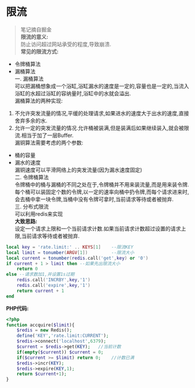 # 限流
>笔记摘自掘金  
**限流的意义:**  
防止访问超过网站承受的程度,导致崩溃.  
**常见的限流方式:**  
- 令牌桶算法  
- 漏桶算法  
一. 漏桶算法  
可以把漏桶想象成一个浴缸,浴缸漏水的速度是一定的,容量也是一定的,当流入浴缸的水超过浴缸的容纳量时,浴缸中的水就会溢出.  
漏桶算法的两种实现:  
1. 不允许突发流量的情况,平缓的处理请求,如果进水的速度大于出水的速度,直接舍弃多余的水.  
2. 允许一定的突发流量的情况.允许桶被装满,但是装满后如果继续装入,就会被限流.相当于加了一层Buffer.  
漏铜算法需要考虑的两个参数:  
- 桶的容量  
- 漏水的速度  
漏铜速度可以平滑网络上的突发流量(因为漏水速度固定)  
二. 令牌桶算法  
令牌桶中的桶与漏桶的不同之处在于,令牌桶并不用来装流量,而是用来装令牌.每个桶可以装固定个数的令牌,以一定的速率向桶中扔令牌,而每个请求进来时,会去桶中拿一块令牌,当桶中没有令牌可拿时,当前请求等待或者被抛弃.  
三. 分布式限流  
可以利用redis来实现  
**大致思路:**  
设定一个请求上限和一个当前请求计数.如果当前请求计数超过设置的请求上限,当前请求等待或者被抛弃.  
```lua
local key = 'rate.limit:' .. KEYS[1]    --限流KEY
local limit = tonumber(ARGV[1])         --限流大小
local current = tonumber(redis.call('get',key) or '0')
if current + 1 > limit then --如果先出限流大小
    return 0
else --请求数加1,并设置1s过期
    redis.call('INCRBY',key,'1')
    redis.call('expire',key,'1')
    return current + 1
end
```
**PHP代码:**  
```php
<?php
function accquire($limit){
    $redis = new Redis();
    define('KEY','rate.limit:CURRENT');
    $redis->connect('localhost',6379);
    $current = $redis->get(KEY);   //当前计数
    if(empty($current)) $current = 0;
    if($current >= $limit) return 0;    //计数已满
    $redis->incr(KEY);
    $redis->expire(KEY,1);
    return $current+1);
}
```
